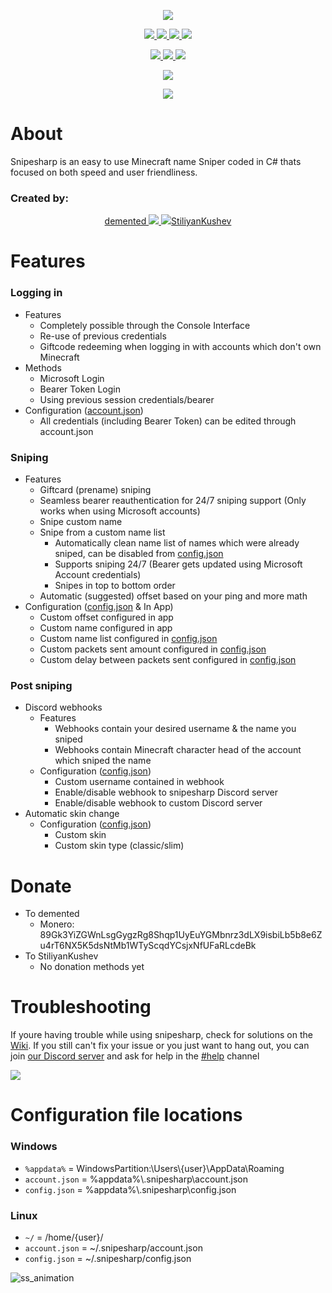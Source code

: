 <p align="center">
  <a href="#about">
    <img src="https://user-images.githubusercontent.com/93228501/154115422-57cca957-4f1a-4cdf-93f5-18f9dd3cc13b.png">
  </a>
</p>
<p align="center">
  <a href="https://github.com/snipesharp/snipesharp/releases/download/v1.4.0/sha256sums.txt">
    <img src="https://img.shields.io/badge/sha256sums-%231a6eef?style=flat-square"</img>
  </a>
  <a href="https://github.com/snipesharp/snipesharp/releases/download/v1.4.0/snipesharp_linux-x86-64-v1.4.0">
    <img src="https://img.shields.io/badge/linux-v1.4.0-%231a6eef?style=flat-square"</img>
  </a>
  <a href="https://github.com/snipesharp/snipesharp/releases/download/v1.4.0/snipesharp_mac-os-x86-64-v1.4.0">
    <img src="https://img.shields.io/badge/mac_os-v1.4.0-%231a6eef?style=flat-square"</img>
  </a>
  <a href="https://github.com/snipesharp/snipesharp/releases/download/v1.4.0/snipesharp_win-x86-64-v1.4.0.exe">
    <img src="https://img.shields.io/badge/windows-v1.4.0-%231a6eef?style=flat-square"</img>
  </a>
</p>
<p align="center">
  <a href="https://github.com/snipesharp/snipesharp/releases/download/v1.4.0/snipesharp_linux-arm64-v1.4.0">
    <img src="https://img.shields.io/badge/linux_arm64-v1.4.0-%23015fa1?style=flat-square"</img>
  </a>
  <a href="https://github.com/snipesharp/snipesharp/releases/download/v1.4.0/snipesharp_mac-os-arm64-v1.4.0">
    <img src="https://img.shields.io/badge/mac_os_arm64-v1.4.0-%23015fa1?style=flat-square"</img>
  </a>
  <a href="https://github.com/snipesharp/snipesharp/releases/download/v1.4.0/snipesharp_win-arm64-v1.4.0.exe">
    <img src="https://img.shields.io/badge/windows_arm64-v1.4.0-%23015fa1?style=flat-square"</img>
  </a>
</p>
<p align="center">
  <a href="https://github.com/snipesharp/snipesharp/releases/tag/v1.4.0">
    <img src="https://img.shields.io/badge/latest_release-%23015fa1?style=flat-square"</img>
  </a>
</p>
<p align="center">
  <a href="https://discord.gg/ptFvZ8AYuU">
    <img src="https://img.shields.io/discord/943483411597758494?color=567CFF&label=discord&logo=discord&logoColor=ffffff&style=for-the-badge">
  </a>
</p>

# About
Snipesharp is an easy to use Minecraft name Sniper coded in C# thats focused on both speed and user friendliness.

### Created by:

<p align="center">
<a href="https://namemc.com/profile/dement6d.1">
demented
  <img src="https://mc-heads.net/head/a5aee899-2d82-4594-aed1-f547178db6c0/100"></img>
</a>
<a href="https://github.com/StiliyanKushev">
  <img src="https://i.imgur.com/lMWqAlH.png">StiliyanKushev</img>
</a>
</p>

# Features
### Logging in
- Features
  - Completely possible through the Console Interface
  - Re-use of previous credentials
  - Giftcode redeeming when logging in with accounts which don't own Minecraft
- Methods
  - Microsoft Login
  - Bearer Token Login
  - Using previous session credentials/bearer
- Configuration ([account.json](#configuration-file-locations))
  - All credentials (including Bearer Token) can be edited through account.json
### Sniping
- Features
  - Giftcard (prename) sniping
  - Seamless bearer reauthentication for 24/7 sniping support (Only works when using Microsoft accounts)
  - Snipe custom name
  - Snipe from a custom name list
    - Automatically clean name list of names which were already sniped, can be disabled from [config.json](#configuration-file-locations)
    - Supports sniping 24/7 (Bearer gets updated using Microsoft Account credentials)
    - Snipes in top to bottom order
  - Automatic (suggested) offset based on your ping and more math
- Configuration ([config.json](#configuration-file-locations) & In App)
  - Custom offset configured in app
  - Custom name configured in app
  - Custom name list configured in [config.json](#configuration-file-locations)
  - Custom packets sent amount configured in [config.json](#configuration-file-locations)
  - Custom delay between packets sent configured in [config.json](#configuration-file-locations)
### Post sniping
- Discord webhooks
  - Features
    - Webhooks contain your desired username & the name you sniped
    - Webhooks contain Minecraft character head of the account which sniped the name
  - Configuration ([config.json](#configuration-file-locations))
    - Custom username contained in webhook
    - Enable/disable webhook to snipesharp Discord server
    - Enable/disable webhook to custom Discord server
- Automatic skin change
  - Configuration ([config.json](#configuration-file-locations))
    - Custom skin
    - Custom skin type (classic/slim)

# Donate
- To demented
  - Monero: 89Gk3YiZGWnLsgGygzRg8Shqp1UyEuYGMbnrz3dLX9isbiLb5b8e6Zu4rT6NX5K5dsNtMb1WTyScqdYCsjxNfUFaRLcdeBk
- To StiliyanKushev
  - No donation methods yet

# Troubleshooting
If youre having trouble while using snipesharp, check for solutions on the [Wiki](https://github.com/snipesharp/snipesharp/wiki).
If you still can't fix your issue or you just want to hang out, you can join [our Discord server](https://discord.gg/ptFvZ8AYuU) and ask for help in the [#help](https://discord.com/channels/943483411597758494/943583091878932491) channel

<a href="https://discord.gg/ptFvZ8AYuU">
    <img src="https://img.shields.io/discord/943483411597758494?color=567CFF&label=discord&logo=discord&logoColor=ffffff&style=for-the-badge">
</a>

# Configuration file locations
### Windows
- `%appdata%` = WindowsPartition:\\Users\\{user}\\AppData\\Roaming
- `account.json` = %appdata%\\.snipesharp\\account.json
- `config.json` = %appdata%\\.snipesharp\\config.json
### Linux
- `~/` = /home/{user}/
- `account.json` = ~/.snipesharp/account.json
- `config.json` = ~/.snipesharp/config.json


![ss_animation](https://user-images.githubusercontent.com/93228501/154988945-88f627f2-30bb-4411-9fd2-7477e4c6f55a.gif)
